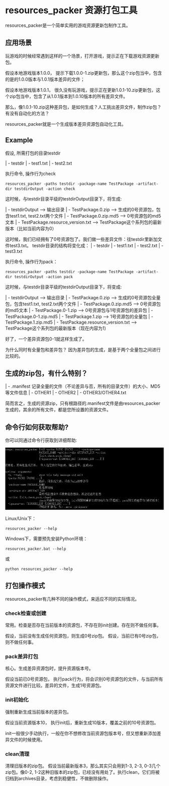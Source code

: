 # resources_packer 资源打包工具

resources_packer是一个简单实用的游戏资源更新包制作工具。


## 应用场景

玩游戏的时候经常遇到这样的一个场景，打开游戏，提示正在下载游戏资源更新包。

假设本地游戏版本1.0.0， 提示下载1.0.0-1.zip更新包，那么这个zip包当中，包含的是的1.0.0版本与1.0.1版本差异的文件；

假设本地游戏版本1.0.1， 很久没有玩游戏，提示正在更新1.0.1-10.zip更新包，这个zip包当中，包含了从1.0.1版本到1.0.10版本的所有差异文件。

那么，像1.0.1-10.zip这种差异包，是如何生成？人工挑出差异文件，制作zip包？有没有自动化的方法？

resources_packer就是一个生成版本差异资源包自动化工具。

## Example

假设, 所需打包的目录testdir

| - testdir
| 	- test1.txt
| 	- test2.txt

执行命令, 操作行为check
```shell
resources_packer -paths testdir -package-name TestPackage -artifact-dir testdirOutput -action check

```

这时候，与testdir目录平级的testdirOutput目录下，将生成:

| - testdirOutput            			--> 输出目录
| 	- TestPackage.0.zip 				--> 生成的0号资源包，包含test1.txt, test2.txt两个文件
| 	- TestPackage.0.zip.md5 			--> 0号资源包的md5文本
| 	- TestPackage.resource_version.txt  --> TestPackage这个系列包的最新版本（比如当前内容为0）


这时候，我们已经拥有了0号资源包了。我们做一些差异文件：往testdir里新加文件test3.txt。
testdir目录的结构将变化成：
| - testdir
| 	- test1.txt
| 	- test2.txt
|	- test3.txt

执行命令, 操作行为pack：
```shell
resources_packer -paths testdir -package-name TestPackage -artifact-dir testdirOutput -action pack
```


这时候，与testdir目录平级的testdirOutput目录下，将变成:

| - testdirOutput            			--> 输出目录
| 	- TestPackage.0.zip 				--> 生成的0号资源包全量包，包含test1.txt, test2.txt两个文件
| 	- TestPackage.0.zip.md5 			--> 0号资源包的md5文本
|	- TestPackage.0-1.zip 				--> 0号资源包与1号资源包的差异包
|	- TestPackage.0-1.zip.md5
|	- TestPackage.1.zip 				--> 1号资源包的全量包
|	- TestPackage.1.zip.md5
| 	- TestPackage.resource_version.txt  --> TestPackage这个系列包的最新版本（现在内容为1）

好了，一个差异资源包0-1就这样生成了。

为什么同时有全量包和差异包？
因为差异包的生成，是基于两个全量包之间进行比较的。

## 生成的zip包，有什么特别？

| - .manifest        记录全量的文件（不论差异与否，所有的目录文件）的大小、MD5等文件信息
| - OTHER1
| - OTHER2
| - OTHER3/OTHER4.txt

简而言之，生成的资源zip，只有根路径的.manifest文件是由resources_packer生成的，其余的所有文件，都是您所设置的资源文件。


## 命令行如何获取帮助?

你可以同通过命令行获取到详细帮助:

![screenshot.png](screenshot.png)

Linux/Unix下：
```shell
resources_packer --help
```

Windows下，需要预先安装Python环境：
```shell
resources_packer.bat --help
```
或
```shell
python resources_packer --help
```

## 打包操作模式

resources_packer有几种不同的操作模式，来适应不同的实际情况。

### check检查或创建
常用。检查是否存在当前版本的资源包，不存在则init创建。存在则不做任何事。

假设，当前没有生成任何资源包，则生成0号zip包。
假设，当前已有0号zip包，则不做任何事。

### pack差异打包
核心。生成差异资源包时，提升资源版本号。

假设当前已0号资源包， 执行pack行为，将会识别0号资源包的文件，与当前所有资源文件进行比较。差异的文件，生成1号资源包。


### init初始化

强制重新生成当前版本的差异包。

假设当前资源版本10， 执行init后，重新生成10版本，覆盖之前的10号资源包。

init一般很少手动执行，一般在你不想修改当前资源包版本号，但又想重新添加差异文件的时候使用。

### clean清理

清理旧版本的zip包。
假设当前最新版本3，那么其实只会用到1-3, 2-3, 0-3几个zip包。像0-2, 1-2这种旧版本的zip包，已经没有用处了。执行clean，它们将被归档到archives目录，考虑到稳健性，不做删除操作。